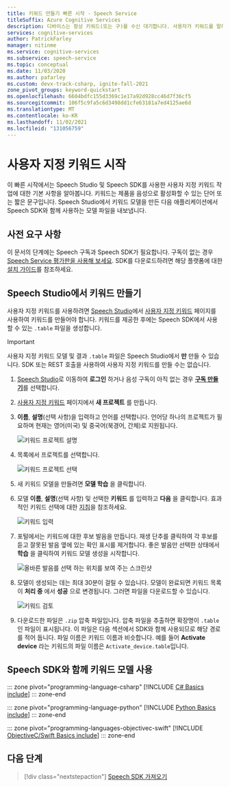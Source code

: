 ```yaml
---
title: 키워드 만들기 빠른 시작 - Speech Service
titleSuffix: Azure Cognitive Services
description: 디바이스는 항상 키워드(또는 구)를 수신 대기합니다. 사용자가 키워드를 말하면 사용자가 말하기를 중지할 때까지 디바이스에서 모든 후속 오디오를 클라우드로 보냅니다. 키워드 사용자 지정은 디바이스를 차별화하고 브랜드를 강화하는 효과적인 방법입니다.
services: cognitive-services
author: PatrickFarley
manager: nitinme
ms.service: cognitive-services
ms.subservice: speech-service
ms.topic: conceptual
ms.date: 11/03/2020
ms.author: pafarley
ms.custom: devx-track-csharp, ignite-fall-2021
zone_pivot_groups: keyword-quickstart
ms.openlocfilehash: 6604bdfc155d3369c1e17a92d928cc46d7f36cf5
ms.sourcegitcommit: 106f5c9fa5c6d3498dd1cfe63181a7ed4125ae6d
ms.translationtype: MT
ms.contentlocale: ko-KR
ms.lasthandoff: 11/02/2021
ms.locfileid: "131056759"
---
```

# <a name="get-started-with-custom-keyword"></a>사용자 지정 키워드 시작

이 빠른 시작에서는 Speech Studio 및 Speech SDK를 사용한 사용자 지정 키워드 작업에 대한 기본 사항을 알아봅니다. 키워드는 제품을 음성으로 활성화할 수 있는 단어 또는 짧은 문구입니다. Speech Studio에서 키워드 모델을 만든 다음 애플리케이션에서 Speech SDK와 함께 사용하는 모델 파일을 내보냅니다.

## <a name="prerequisites"></a>사전 요구 사항

이 문서의 단계에는 Speech 구독과 Speech SDK가 필요합니다. 구독이 없는 경우 [Speech Service 평가판을 사용해 보세요](overview.md#try-the-speech-service-for-free). SDK를 다운로드하려면 해당 플랫폼에 대한 [설치 가이드](quickstarts/setup-platform.md)를 참조하세요.

## <a name="create-a-keyword-in-speech-studio"></a>Speech Studio에서 키워드 만들기

사용자 지정 키워드를 사용하려면 [Speech Studio](https://aka.ms/sdsdk-speechportal)에서 [사용자 지정 키워드](https://aka.ms/sdsdk-wakewordportal) 페이지를 사용하여 키워드를 만들어야 합니다. 키워드를 제공한 후에는 Speech SDK에서 사용할 수 있는 `.table` 파일을 생성합니다.

> [!IMPORTANT]
> 사용자 지정 키워드 모델 및 결과 `.table` 파일은 Speech Studio에서 **만** 만들 수 있습니다.
> SDK 또는 REST 호출을 사용하여 사용자 지정 키워드를 만들 수는 없습니다.

1. [Speech Studio](https://aka.ms/sdsdk-speechportal)로 이동하여 **로그인** 하거나 음성 구독이 아직 없는 경우 [**구독 만들기**](https://go.microsoft.com/fwlink/?linkid=2086754)를 선택합니다.

1. [사용자 지정 키워드](https://aka.ms/sdsdk-wakewordportal) 페이지에서 **새 프로젝트** 를 만듭니다. 

1. **이름**, **설명**(선택 사항)을 입력하고 언어를 선택합니다. 언어당 하나의 프로젝트가 필요하며 현재는 영어(미국) 및 중국어(북경어, 간체)로 지원됩니다.

    ![키워드 프로젝트 설명](media/custom-keyword/custom-kws-portal-new-project.png)

1. 목록에서 프로젝트를 선택합니다. 

    ![키워드 프로젝트 선택](media/custom-keyword/custom-kws-portal-project-list.png)

1. 새 키워드 모델을 만들려면 **모델 학습** 을 클릭합니다.

1. 모델 **이름**, **설명**(선택 사항) 및 선택한 **키워드** 를 입력하고 **다음** 을 클릭합니다. 효과적인 키워드 선택에 대한 [지침](keyword-recognition-guidelines.md#choosing-an-effective-keyword)을 참조하세요.

    ![키워드 입력](media/custom-keyword/custom-kws-portal-new-model.png)

1. 포털에서는 키워드에 대한 후보 발음을 만듭니다. 재생 단추를 클릭하여 각 후보를 듣고 잘못된 발음 옆에 있는 확인 표시를 제거합니다. 좋은 발음만 선택한 상태에서 **학습** 을 클릭하여 키워드 모델 생성을 시작합니다. 

    ![올바른 발음를 선택 하는 위치를 보여 주는 스크린샷](media/custom-keyword/custom-kws-portal-choose-prons.png)

1. 모델이 생성되는 데는 최대 30분이 걸릴 수 있습니다. 모델이 완료되면 키워드 목록이 **처리 중** 에서 **성공** 으로 변경됩니다. 그러면 파일을 다운로드할 수 있습니다.

    ![키워드 검토](media/custom-keyword/custom-kws-portal-download-model.png)

1. 다운로드한 파일은 `.zip` 압축 파일입니다. 압축 파일을 추출하면 확장명이 `.table`인 파일이 표시됩니다. 이 파일은 다음 섹션에서 SDK와 함께 사용되므로 해당 경로를 적어 둡니다. 파일 이름은 키워드 이름과 비슷합니다. 예를 들어 **Activate device** 라는 키워드의 파일 이름은 `Activate_device.table`입니다.

## <a name="use-a-keyword-model-with-the-speech-sdk"></a>Speech SDK와 함께 키워드 모델 사용

::: zone pivot="programming-language-csharp"
[!INCLUDE [C# Basics include](includes/how-to/keyword-recognition/keyword-basics-csharp.md)]
::: zone-end

::: zone pivot="programming-language-python"
[!INCLUDE [Python Basics include](includes/how-to/keyword-recognition/keyword-basics-python.md)]
::: zone-end

::: zone pivot="programming-languages-objectivec-swift"
[!INCLUDE [ObjectiveC/Swift Basics include](includes/how-to/keyword-recognition/keyword-basics-objc.md)]
::: zone-end

## <a name="next-steps"></a>다음 단계

> [!div class="nextstepaction"]
> [Speech SDK 가져오기](speech-sdk.md)
